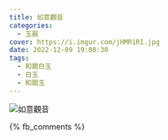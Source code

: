 ```yaml
---
title: 如意觀音
categories:
  - 玉器
cover: https://i.imgur.com/jHMR1RI.jpg
date: 2022-12-09 19:08:38
tags:
  - 和闐白玉
  - 白玉
  - 和闐玉
---
```


![如意觀音](https://i.imgur.com/jHMR1RI.jpg)

{% fb_comments %}

